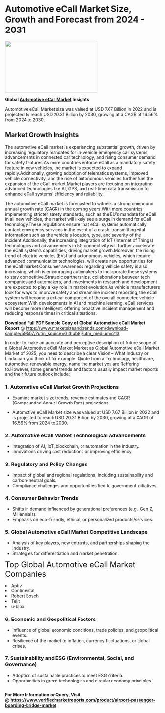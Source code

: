 <H1>Automotive eCall Market Size, Growth and Forecast from 2024 - 2031</H1><img class="aligncenter size-medium wp-image-584254" src="https://thirdeyenews.in/wp-content/uploads/2024/09/Global-Market-Research-300x168.jpeg" alt="" width="300" height="168" /><p><strong>Global&nbsp;<a href="https://www.marketsizeandtrends.com/download-sample/59507/?utm_source=Github8j?utm_medium=213">Automotive eCall Market</a> Insights</strong></p><p>Automotive eCall Market size was valued at USD 7.67 Billion in 2022 and is projected to reach USD 20.31 Billion by 2030, growing at a CAGR of 16.56% from 2024 to 2030.</p><p><h2>Market Growth Insights</h2> <p>The automotive eCall market is experiencing substantial growth, driven by increasing regulatory mandates for in-vehicle emergency call systems, advancements in connected car technology, and rising consumer demand for safety features.As more countries enforce eCall as a mandatory safety feature in new vehicles, the market is expected to expand rapidly.Additionally, growing adoption of telematics systems, improved vehicle connectivity, and the rise of autonomous vehicles further fuel the expansion of the eCall market.Market players are focusing on integrating advanced technologies like AI, GPS, and real-time data transmission to enhance eCall systems’ efficiency and reliability.</p> <p>The automotive eCall market is forecasted to witness a strong compound annual growth rate (CAGR) in the coming years.With more countries implementing stricter safety standards, such as the EU’s mandate for eCall in all new vehicles, the market will likely see a surge in demand for eCall technology.These regulations ensure that eCall systems automatically contact emergency services in the event of a crash, transmitting vital information such as the vehicle's location, type, and severity of the incident.Additionally, the increasing integration of IoT (Internet of Things) technologies and advancements in 5G connectivity will further accelerate the eCall system’s capabilities, driving market growth.Moreover, the rising trend of electric vehicles (EVs) and autonomous vehicles, which require advanced communication technologies, will create new opportunities for the eCall market.Consumer awareness regarding vehicle safety is also increasing, which is encouraging automakers to incorporate these systems to stay competitive.Strategic partnerships, collaborations between tech companies and automakers, and investments in research and development are expected to play a key role in market evolution.As vehicle manufacturers look for ways to improve safety and streamline incident reporting, the eCall system will become a critical component of the overall connected vehicle ecosystem.With developments in AI and machine learning, eCall services will become more intelligent, offering proactive incident management and reducing response times in critical situations.<p><span class=""><strong>Download Full PDF Sample Copy of Global Automotive eCall Market Report</strong> @ <a href="https://www.marketsizeandtrends.com/download-sample/59507/?utm_source=Github8j?utm_medium=213" target="_blank">https://www.marketsizeandtrends.com/download-sample/59507/?utm_source=Github8j?utm_medium=213</a></span></p><p>In order to make an accurate and perceptive description of future scope of a Global&nbsp;Automotive eCall Market Market as Global&nbsp;Automotive eCall Market Market of 2025, you need to describe a clear Vision &ndash; What Industry or Linda can you think of for example: Quote from a Technology, healthcare, automotive, renewable energy, name the market you are Reffering to.However, some general trends and factors usually impact market reports and their future outlook include:</p><h3>1.&nbsp;<strong>Automotive eCall Market Growth Projections</strong></h3><ul><li>Examine market size trends, revenue estimates and CAGR (Compounded Annual Growth Rate) projections.</li><li><p>Automotive eCall Market size was valued at USD 7.67 Billion in 2022 and is projected to reach USD 20.31 Billion by 2030, growing at a CAGR of 16.56% from 2024 to 2030.</p></li></ul><h3>2.&nbsp;<strong>Automotive eCall Market Technological Advancements</strong></h3><ul><li>Integration of AI, IoT, blockchain, or automation in the industry.</li><li>Innovations driving cost reductions or improving efficiency.</li></ul><h3>3.&nbsp;<strong>Regulatory and Policy Changes</strong></h3><ul><li>Impact of global and regional regulations, including sustainability and carbon-neutral goals.</li><li>Compliance challenges and opportunities tied to government initiatives.</li></ul><h3>4.&nbsp;<strong>Consumer Behavior Trends</strong></h3><ul><li>Shifts in demand influenced by generational preferences (e.g., Gen Z, Millennials).</li><li>Emphasis on eco-friendly, ethical, or personalized products/services.</li></ul><h3>5.&nbsp;<strong>Global Automotive eCall Market Competitive Landscape</strong></h3><ul><li>Analysis of key players, new entrants, and partnerships shaping the industry.</li><li>Strategies for differentiation and market penetration.</li></ul><p data-pm-slice="1 1 []"><span style="color: inherit; font-family: inherit; font-size: 25px;">Top Global Automotive eCall Market Companies</span></p><div class="" data-test-id=""><p><li>Aptiv</li><li> Continental</li><li> Robert Bosch</li><li> Telit</li><li> u-blox</li></p></div><h3>6.&nbsp;<strong>Economic and Geopolitical Factors</strong></h3><ul><li>Influence of global economic conditions, trade policies, and geopolitical events.</li><li>Resilience of the market to inflation, currency fluctuations, or global crises.</li></ul><h3>7.&nbsp;<strong>Sustainability and ESG (Environmental, Social, and Governance)</strong></h3><ul><li>Adoption of sustainable practices to meet ESG criteria.</li><li>Opportunities in green technologies and circular economy principles.</li></ul><h2><strong style="font-size: 14px;">For More Information or Query, Visit @&nbsp;</strong><a style="background-color: #ffffff; font-size: 14px;" href="https://www.marketsizeandtrends.com/report/automotive-ecall-market/" target="_blank">https://www.verifiedmarketreports.com/product/airport-passenger-boarding-bridge-market</a></h2>
